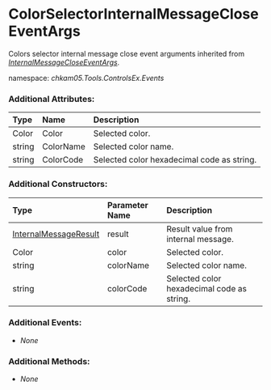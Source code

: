 # ColorSelectorInternalMessageCloseEventArgs
Colors selector internal message close event arguments inherited from _[InternalMessageCloseEventArgs](InternalMessageCloseEventArgs.md)_.

namespace: _chkam05.Tools.ControlsEx.Events_

### Additional Attributes:

| Type   | Name      | Description |
|:-------|:----------|:------------|
| Color  | Color     | Selected color. |
| string | ColorName | Selected color name. |
| string | ColorCode | Selected color hexadecimal code as string. |

### Additional Constructors:

| Type                  | Parameter Name | Description |
|:----------------------|:---------------|:------------|
| [InternalMessageResult](InternalMessageResult.md) | result | Result value from internal message. |
| Color                 | color          | Selected color. |
| string                | colorName      | Selected color name. |
| string                | colorCode      | Selected color hexadecimal code as string. |

### Additional Events:

- _None_

### Additional Methods:

- _None_
